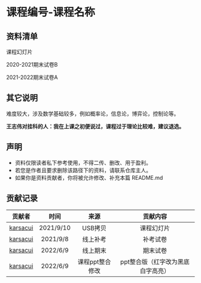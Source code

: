 # 课程编号-课程名称

## 资料清单

课程幻灯片

2020-2021期末试卷B

2021-2022期末试卷A

## 其它说明

难度较大，涉及数学基础较多，例如概率论，信息论，博弈论，控制论等。

**王志伟对挂科的人：我在上课之初便说过，课程过于理论比较难，建议退选。**

## 声明

- 资料仅限读者私下参考使用，不得二传、删改、用于盈利。
- 若您是作者且要求删除该路径下的资料，请联系仓库主人。
- 如果你是资料贡献者，你将被允许修改、补充本篇 README.md

## 贡献记录

| 贡献者 | 时间 | 来源 | 贡献内容 |
|:-----:|:----:|:----:|:-------:|
| [karsacui](https://github.com/karsacui) | 2021/9/10 | USB拷贝 | 课程幻灯片 |
| [karsacui](https://github.com/karsacui) | 2021/9/8 | 线上补考 | 补考试卷 |
| [karsacui](https://github.com/karsacui) | 2022/6/9 | 线上期末 | 期末试卷 |
| [karsacui](https://github.com/karsacui) | 2022/6/9 | 课程ppt整合修改 | ppt整合版（红字改为黑底白字高亮） |

